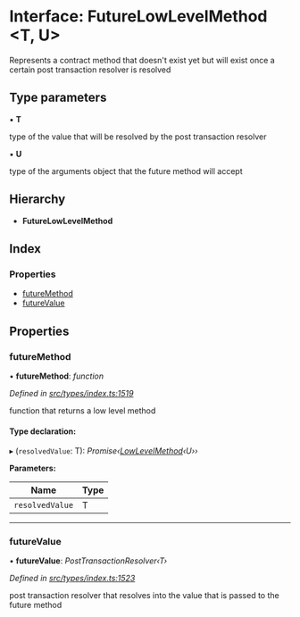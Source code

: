 # Interface: FutureLowLevelMethod <**T, U**>

Represents a contract method that doesn't exist yet but will exist
once a certain post transaction resolver is resolved

## Type parameters

▪ **T**

type of the value that will be resolved by the post transaction resolver

▪ **U**

type of the arguments object that the future method will accept

## Hierarchy

* **FutureLowLevelMethod**

## Index

### Properties

* [futureMethod](_types_index_.futurelowlevelmethod.md#futuremethod)
* [futureValue](_types_index_.futurelowlevelmethod.md#futurevalue)

## Properties

###  futureMethod

• **futureMethod**: *function*

*Defined in [src/types/index.ts:1519](https://github.com/PolymathNetwork/polymath-sdk/blob/fb8c7c9/src/types/index.ts#L1519)*

function that returns a low level method

#### Type declaration:

▸ (`resolvedValue`: T): *Promise‹[LowLevelMethod](../modules/_types_index_.md#lowlevelmethod)‹U››*

**Parameters:**

Name | Type |
------ | ------ |
`resolvedValue` | T |

___

###  futureValue

• **futureValue**: *PostTransactionResolver‹T›*

*Defined in [src/types/index.ts:1523](https://github.com/PolymathNetwork/polymath-sdk/blob/fb8c7c9/src/types/index.ts#L1523)*

post transaction resolver that resolves into the value that is passed to the future method
